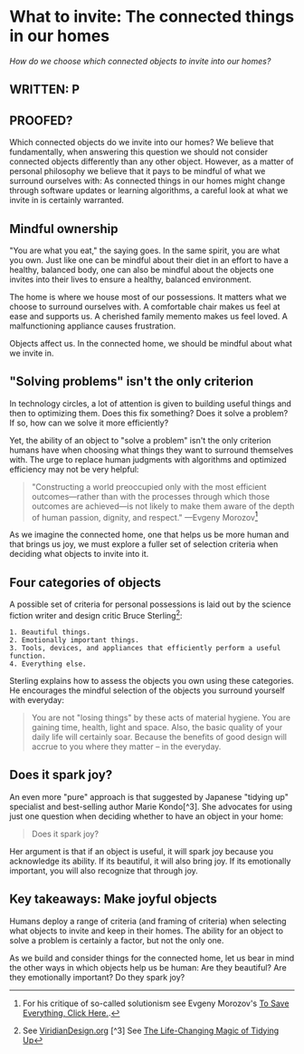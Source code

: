 # What to invite: The connected things in our homes

_How do we choose which connected objects to invite into our homes?_

## WRITTEN: P
## PROOFED?

Which connected objects do we invite into our homes? We believe that fundamentally, when answering this question we should not consider connected objects differently than any other object. However, as a matter of personal philosophy we believe that it pays to be mindful of what we surround ourselves with: As connected things in our homes might change through software updates or learning algorithms, a careful look at what we invite in is certainly warranted.

## Mindful ownership

"You are what you eat," the saying goes. In the same spirit, you are what you own. Just like one can be mindful about their diet in an effort to have a healthy, balanced body, one can also be mindful about the objects one invites into their lives to ensure a healthy, balanced environment.    

The home is where we house most of our possessions. It matters what we choose to surround ourselves with.  A comfortable chair makes us feel at ease and supports us. A cherished family memento makes us feel loved. A malfunctioning appliance causes frustration.  

Objects affect us. In the connected home, we should be mindful about what we invite in. 

## "Solving problems" isn't the only criterion 

In technology circles, a lot of attention is given to building useful things and then to optimizing them. Does this fix something? Does it solve a problem? If so, how can we solve it more efficiently? 

Yet, the ability of an object to "solve a problem" isn't the only criterion humans have when choosing what things they want to surround themselves with. The urge to replace human judgments with algorithms and optimized efficiency may not be very helpful:

> "Constructing a world preoccupied only with the most efficient outcomes—rather than with the processes through which those outcomes are achieved—is not likely to make them aware of the depth of human passion, dignity, and respect."
—Evgeny Morozov[^1] 

As we imagine the connected home, one that helps us be more human and that brings us joy, we must explore a fuller set of selection criteria when deciding what objects to invite into it. 

## Four categories of objects

A possible set of criteria for personal possessions is laid out by the science fiction writer and design critic Bruce Sterling[^2]:

	1. Beautiful things.
	2. Emotionally important things.
	3. Tools, devices, and appliances that efficiently perform a useful function.
	4. Everything else.

Sterling explains how to assess the objects you own using these categories. He encourages the mindful selection of the objects you surround yourself with everyday:

> You are not "losing things" by these acts of material hygiene. You are gaining time, health, light and space. Also, the basic quality of your daily life will certainly soar. Because the benefits of good design will accrue to you where they matter – in the everyday.

## Does it spark joy?

An even more "pure" approach is that suggested by  Japanese "tidying up" specialist and best-selling author Marie Kondo[^3]. She advocates for using just one question when deciding whether to have an object in your home:

> Does it spark joy?

Her argument is that if an object is useful, it will spark joy because you acknowledge its ability. If its beautiful, it will also bring joy. If its emotionally important, you will also recognize that through joy. 

## Key takeaways: Make joyful objects

Humans deploy a range of criteria (and framing of criteria) when selecting what objects to invite and keep in their homes. The ability for an object to solve a problem is certainly a factor, but not the only one. 

As we build and consider things for the connected home, let us bear in mind the other ways in which objects help us be human: Are they beautiful? Are they emotionally important? Do they spark joy?  


[^1]: For his critique of so-called solutionism see Evgeny Morozov's [To Save Everything, Click Here.](http://clickherethebook.com/).
[^2]: See [ViridianDesign.org](http://www.viridiandesign.org/notes/451-500/the_last_viridian_note.html)
[^3] See [The Life-Changing Magic of Tidying Up](http://tidyingup.com/)




